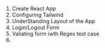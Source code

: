 1. Create React App
2. Configuring Tailwind 
3. UnderStanding Layout of the App
4. Login/Logout Form 
5. Valiating form iwth Regex test case
6. 
